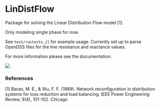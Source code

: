 # LinDistFlow
Package for solving the Linear Distribution Flow model [1].

Only modeling single phase for now.

See `test/runtests.jl` for example usage. Currently set up to parse OpenDSS files for the line resistance and reactance values.

For more information please see the documentation:
<!-- [![](https://img.shields.io/badge/docs-stable-blue.svg)](https://nlaws.github.io/LinDistFlow.jl/stable) -->
[![](https://img.shields.io/badge/docs-dev-blue.svg)](https://nlaws.github.io/LinDistFlow.jl/dev)

### References
[1] Baran, M. E., & Wu, F. F. (1989). Network reconfiguration in distribution systems for loss reduction and load balancing. IEEE Power Engineering Review, 9(4), 101-102.
Chicago	
